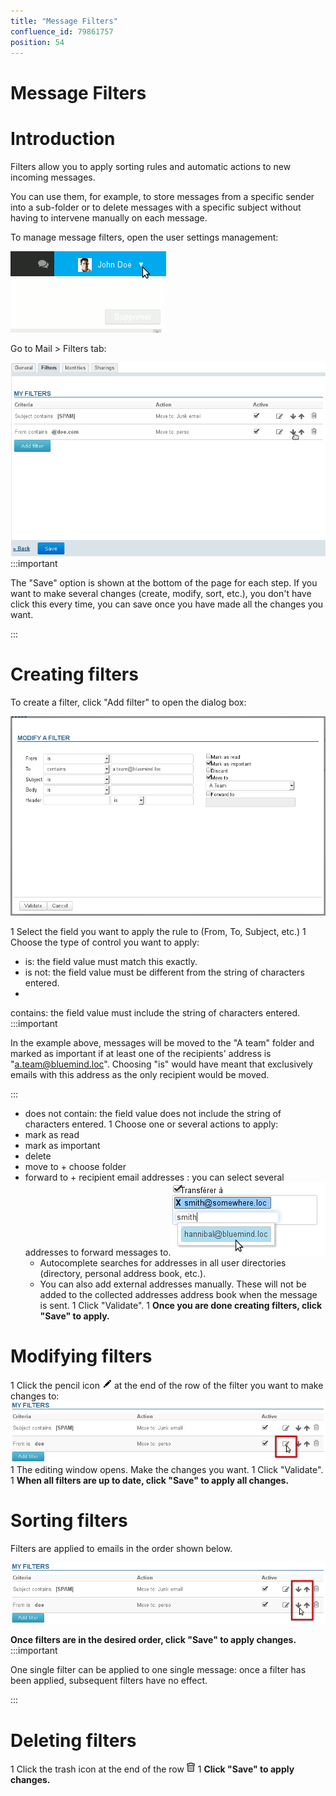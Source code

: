 ```yaml
---
title: "Message Filters"
confluence_id: 79861757
position: 54
---
```

# Message Filters


# Introduction

Filters allow you to apply sorting rules and automatic actions to new incoming messages.

You can use them, for example, to store messages from a specific sender into a sub-folder or to delete messages with a specific subject without having to intervene manually on each message.


To manage message filters, open the user settings management:

![](../../attachments/79861285/79861296.png)

Go to Mail > Filters tab:

![](../../attachments/79861757/79861766.png)
:::important

The "Save" option is shown at the bottom of the page for each step. If you want to make several changes (create, modify, sort, etc.), you don't have click this every time, you can save once you have made all the changes you want.

:::

# Creating filters

To create a filter, click "Add filter" to open the dialog box:

![](../../attachments/79861757/79861764.png)

1 Select the field you want to apply the rule to (From, To, Subject, etc.)
1 Choose the type of control you want to apply:
  - is: the field value must match this exactly.
  - is not: the field value must be different from the string of characters entered.
  - 
contains: the field value must include the string of characters entered.
:::important

In the example above, messages will be moved to the "A team" folder and marked as important if at least one of the recipients' address is "[a.team@bluemind.loc](mailto:a.team@bluemind.loc)". Choosing "is" would have meant that exclusively emails with this address as the only recipient would be moved.

:::

  - does not contain: the field value does not include the string of characters entered.
1 Choose one or several actions to apply:
  - mark as read
  - mark as important
  - delete
  - move to + choose folder
  - forward to + recipient email addresses : you can select several addresses to forward messages to.![](../../attachments/79861757/79861759.png) 
    - Autocomplete searches for addresses in all user directories (directory, personal address book, etc.).
    - You can also add external addresses manually. These will not be added to the collected addresses address book when the message is sent.
1 Click "Validate".
1 **Once you are done creating filters, click "Save" to apply.**


# Modifying filters

1 Click the pencil icon ![](../../attachments/79861757/79861758.png) at the end of the row of the filter you want to make changes to:![](../../attachments/79861757/79861762.png)
1 The editing window opens. Make the changes you want.
1 Click "Validate".
1 **When all filters are up to date, click "Save" to apply all changes.**


# Sorting filters

Filters are applied to emails in the order shown below.

![](../../attachments/79861757/79861760.png)

**Once filters are in the desired order, click "Save" to apply changes.**
:::important

One single filter can be applied to one single message: once a filter has been applied, subsequent filters have no effect.

:::

# Deleting filters

1 Click the trash icon at the end of the row ![](../../attachments/79861210/79861222.png)
1 **Click "Save" to apply changes.**


